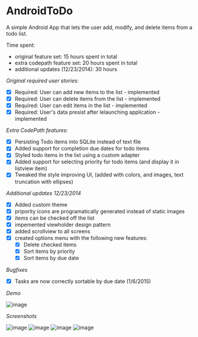 AndroidToDo
===========

A simple Android App that lets the user add, modify, and delete items from a todo list.

Time spent: 
- original feature set: 15 hours spent in total
- extra codepath feature set: 20 hours spent in total
- additional updates (12/23/2014): 30 hours

*Original required user stories:*

 - [x] Required: User can add new items to the list - implemented
 - [x] Required: User can delete items from the list - implemented
 - [x] Required: User can edit items in the list - implemented
 - [x] Required: User's data presist after lelaunching application - implemented

*Extra CodePath features:*
 - [x] Persisting Todo items into SQLite instead of text file
 - [x] Added support for completion due dates for todo items
 - [x] Styled todo items in the list using a custom adapter
 - [x] Added support for selecting priority for todo items (and display it in listview item)
 - [x] Tweaked the style improving UI, (added with colors, and images, text truncation with ellipses)

*Additional updates 12/23/2014*
 - [x] Added custom theme
 - [x] pripority icons are programatically generated instead of static images
 - [x] items can be checked off the list
 - [x] impemented viewholder design pattern
 - [x] added scrollview to all screens
 - [x] created options menu with the following new features:
   - [x] Delete checked items
   - [x] Sort items by priority
   - [x] Sort items by due date

*Bugfixes*
 - [x] Tasks are now correctly sortable by due date (1/6/2015)

*Demo*

![image](https://github.com/martasmith/AndroidToDo/blob/master/todo_demo.gif)


*Screenshots*

![image](https://github.com/martasmith/AndroidToDo/blob/master/todo_screen1.png)
![image](https://github.com/martasmith/AndroidToDo/blob/master/todo_screen_options.png)
![image](https://github.com/martasmith/AndroidToDo/blob/master/todo_screen_add.png)
![image](https://github.com/martasmith/AndroidToDo/blob/master/todo_screen_edit.png)

